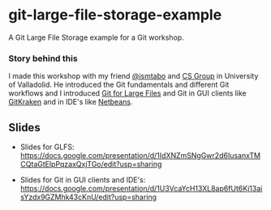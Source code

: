 # git-large-file-storage-example
A Git Large File Storage example for a Git workshop.

### Story behind this
I made this workshop with my friend [@ismtabo](https://github.com/ismtabo) and [CS Group](https://www.gui.uva.es/) in University of Valladolid. He introduced the Git fundamentals and different Git workflows and I introduced [Git for Large Files](https://git-lfs.github.com/) and Git in GUI clients like [GitKraken](https://www.gitkraken.com/) and in IDE's like [Netbeans](https://netbeans.org/kb/docs/ide/git.html).

## Slides

- Slides for GLFS: https://docs.google.com/presentation/d/1IdXNZmSNgGwr2d6IusanxTMCQtaGtElpPqzaxQxjTGo/edit?usp=sharing

- Slides for Git in GUI clients and IDE's:
https://docs.google.com/presentation/d/1U3VcaYcH13XL8ap6fUt6Kj13aisYzdx9GZMhk43cKnU/edit?usp=sharing
